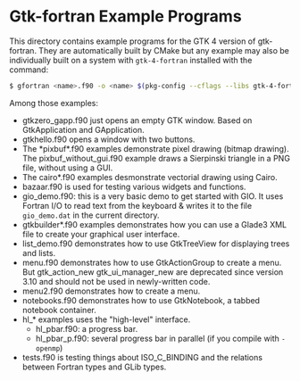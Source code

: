 # Gtk-fortran Example Programs

This directory contains example programs for the GTK 4 version of gtk-fortran.
They are automatically built by CMake but any example may also be individually 
built on a system with `gtk-4-fortran` installed with the command:

```bash
$ gfortran <name>.f90 -o <name> $(pkg-config --cflags --libs gtk-4-fortran)
```

Among those examples:

- gtkzero_gapp.f90 just opens an empty GTK window. Based on GtkApplication and GApplication. 
- gtkhello.f90 opens a window with two buttons.
- The \*pixbuf\*.f90 examples demonstrate pixel drawing (bitmap drawing). The pixbuf\_without\_gui.f90 example draws a Sierpinski triangle in a PNG file, without using a GUI.
- The cairo*.f90 examples desmonstrate vectorial drawing using Cairo.
- bazaar.f90 is used for testing various widgets and functions.
- gio_demo.f90: this is a very basic demo to get started with GIO. It uses 
Fortran I/O to read text from the keyboard & writes it to the file `gio_demo.dat`
in the current directory.
- gtkbuilder*.f90 examples demonstrates how you can use a Glade3 XML file to
create your graphical user interface.
- list_demo.f90 demonstrates how to use GtkTreeView for displaying trees and 
lists.
- menu.f90 demonstrates how to use GtkActionGroup to create a menu. But gtk_action_new gtk_ui_manager_new are deprecated since version 3.10 and should not be used in newly-written code.
- menu2.f90 demonstrates how to create a menu.
- notebooks.f90 demonstrates how to use GtkNotebook, a tabbed notebook container.
- hl_* examples uses the "high-level" interface.
    - hl_pbar.f90:  a progress bar.
    - hl_pbar_p.f90: several progress bar in parallel (if you compile with `-openmp`)
- tests.f90 is testing things about ISO_C_BINDING and the relations between 
Fortran types and GLib types.
